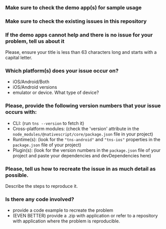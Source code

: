 ### Make sure to check the demo app(s) for sample usage

### Make sure to check the existing issues in this repository

### If the demo apps cannot help and there is no issue for your problem, tell us about it

Please, ensure your title is less than 63 characters long and starts with a capital
letter.

### Which platform(s) does your issue occur on?

-   iOS/Android/Both
-   iOS/Android versions
-   emulator or device. What type of device?

### Please, provide the following version numbers that your issue occurs with:

-   CLI: (run `tns --version` to fetch it)
-   Cross-platform modules: (check the 'version' attribute in the
    `node_modules/@nativescript/core/package.json` file in your project)
-   Runtime(s): (look for the `"tns-android"` and `"tns-ios"` properties in the `package.json` file of your project)
-   Plugin(s): (look for the version numbers in the `package.json` file of your
    project and paste your dependencies and devDependencies here)

### Please, tell us how to recreate the issue in as much detail as possible.

Describe the steps to reproduce it.

### Is there any code involved?

-   provide a code example to recreate the problem
-   (EVEN BETTER) provide a .zip with application or refer to a repository with application where the problem is reproducible.
